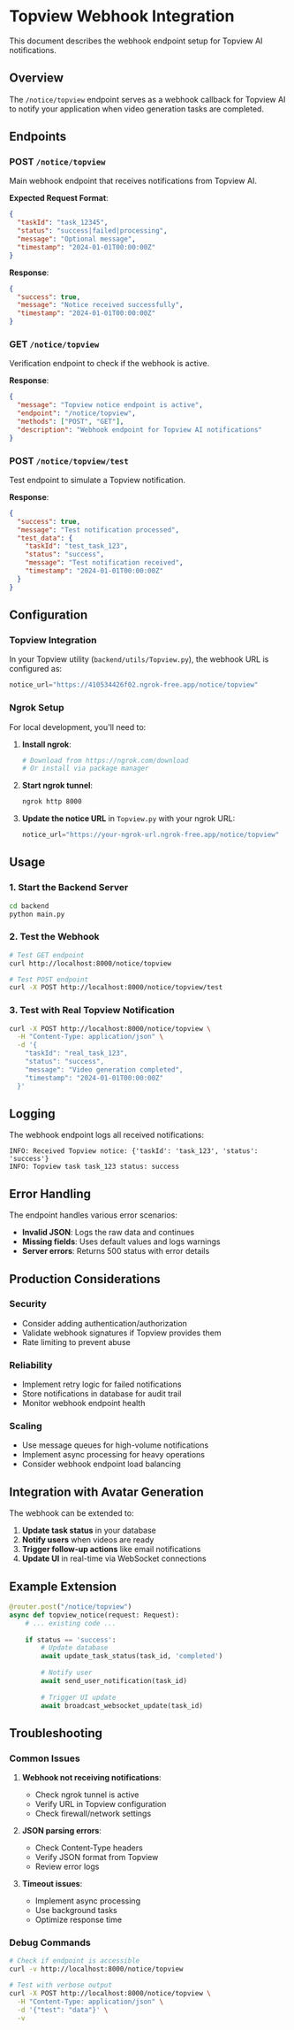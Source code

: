 # Topview Webhook Integration

This document describes the webhook endpoint setup for Topview AI notifications.

## Overview

The `/notice/topview` endpoint serves as a webhook callback for Topview AI to notify your application when video generation tasks are completed.

## Endpoints

### POST `/notice/topview`
Main webhook endpoint that receives notifications from Topview AI.

**Expected Request Format**:
```json
{
  "taskId": "task_12345",
  "status": "success|failed|processing",
  "message": "Optional message",
  "timestamp": "2024-01-01T00:00:00Z"
}
```

**Response**:
```json
{
  "success": true,
  "message": "Notice received successfully",
  "timestamp": "2024-01-01T00:00:00Z"
}
```

### GET `/notice/topview`
Verification endpoint to check if the webhook is active.

**Response**:
```json
{
  "message": "Topview notice endpoint is active",
  "endpoint": "/notice/topview",
  "methods": ["POST", "GET"],
  "description": "Webhook endpoint for Topview AI notifications"
}
```

### POST `/notice/topview/test`
Test endpoint to simulate a Topview notification.

**Response**:
```json
{
  "success": true,
  "message": "Test notification processed",
  "test_data": {
    "taskId": "test_task_123",
    "status": "success",
    "message": "Test notification received",
    "timestamp": "2024-01-01T00:00:00Z"
  }
}
```

## Configuration

### Topview Integration
In your Topview utility (`backend/utils/Topview.py`), the webhook URL is configured as:

```python
notice_url="https://410534426f02.ngrok-free.app/notice/topview"
```

### Ngrok Setup
For local development, you'll need to:

1. **Install ngrok**:
   ```bash
   # Download from https://ngrok.com/download
   # Or install via package manager
   ```

2. **Start ngrok tunnel**:
   ```bash
   ngrok http 8000
   ```

3. **Update the notice URL** in `Topview.py` with your ngrok URL:
   ```python
   notice_url="https://your-ngrok-url.ngrok-free.app/notice/topview"
   ```

## Usage

### 1. Start the Backend Server
```bash
cd backend
python main.py
```

### 2. Test the Webhook
```bash
# Test GET endpoint
curl http://localhost:8000/notice/topview

# Test POST endpoint
curl -X POST http://localhost:8000/notice/topview/test
```

### 3. Test with Real Topview Notification
```bash
curl -X POST http://localhost:8000/notice/topview \
  -H "Content-Type: application/json" \
  -d '{
    "taskId": "real_task_123",
    "status": "success",
    "message": "Video generation completed",
    "timestamp": "2024-01-01T00:00:00Z"
  }'
```

## Logging

The webhook endpoint logs all received notifications:

```
INFO: Received Topview notice: {'taskId': 'task_123', 'status': 'success'}
INFO: Topview task task_123 status: success
```

## Error Handling

The endpoint handles various error scenarios:

- **Invalid JSON**: Logs the raw data and continues
- **Missing fields**: Uses default values and logs warnings
- **Server errors**: Returns 500 status with error details

## Production Considerations

### Security
- Consider adding authentication/authorization
- Validate webhook signatures if Topview provides them
- Rate limiting to prevent abuse

### Reliability
- Implement retry logic for failed notifications
- Store notifications in database for audit trail
- Monitor webhook endpoint health

### Scaling
- Use message queues for high-volume notifications
- Implement async processing for heavy operations
- Consider webhook endpoint load balancing

## Integration with Avatar Generation

The webhook can be extended to:

1. **Update task status** in your database
2. **Notify users** when videos are ready
3. **Trigger follow-up actions** like email notifications
4. **Update UI** in real-time via WebSocket connections

## Example Extension

```python
@router.post("/notice/topview")
async def topview_notice(request: Request):
    # ... existing code ...
    
    if status == 'success':
        # Update database
        await update_task_status(task_id, 'completed')
        
        # Notify user
        await send_user_notification(task_id)
        
        # Trigger UI update
        await broadcast_websocket_update(task_id)
```

## Troubleshooting

### Common Issues

1. **Webhook not receiving notifications**:
   - Check ngrok tunnel is active
   - Verify URL in Topview configuration
   - Check firewall/network settings

2. **JSON parsing errors**:
   - Check Content-Type headers
   - Verify JSON format from Topview
   - Review error logs

3. **Timeout issues**:
   - Implement async processing
   - Use background tasks
   - Optimize response time

### Debug Commands

```bash
# Check if endpoint is accessible
curl -v http://localhost:8000/notice/topview

# Test with verbose output
curl -X POST http://localhost:8000/notice/topview \
  -H "Content-Type: application/json" \
  -d '{"test": "data"}' \
  -v
```
